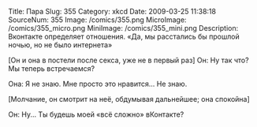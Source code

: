 Title: Пара 
Slug: 355 
Category: xkcd 
Date: 2009-03-25 11:38:18 
SourceNum: 355 
Image: /comics/355.png 
MicroImage: /comics/355_micro.png 
MiniImage: /comics/355_mini.png 
Description: Вконтакте определяет отношения. «Да, мы расстались бы прошлой ночью, но не было интернета» 

[Он и она в постели после секса, уже не в первый раз]
Он: Ну так что? Мы теперь встречаемся?

Она: Я не знаю. Мне просто это нравится... Не знаю.

[Молчание, он смотрит на неё, обдумывая дальнейшее; она спокойна]

Он: Ну... Ты будешь моей «всё сложно» вКонтакте?